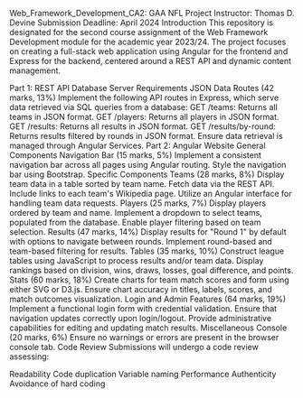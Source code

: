 Web_Framework_Development_CA2: GAA NFL Project
Instructor: Thomas D. Devine
Submission Deadline: April 2024
Introduction
This repository is designated for the second course assignment of the Web Framework Development module for the academic year 2023/24. The project focuses on creating a full-stack web application using Angular for the frontend and Express for the backend, centered around a REST API and dynamic content management.

Part 1: REST API Database Server
Requirements
JSON Data Routes (42 marks, 13%)
Implement the following API routes in Express, which serve data retrieved via SQL queries from a database:
GET /teams: Returns all teams in JSON format.
GET /players: Returns all players in JSON format.
GET /results: Returns all results in JSON format.
GET /results/by-round: Returns results filtered by rounds in JSON format.
Ensure data retrieval is managed through Angular Services.
Part 2: Angular Website
General Components
Navigation Bar (15 marks, 5%)
Implement a consistent navigation bar across all pages using Angular routing.
Style the navigation bar using Bootstrap.
Specific Components
Teams (28 marks, 8%)
Display team data in a table sorted by team name.
Fetch data via the REST API.
Include links to each team's Wikipedia page.
Utilize an Angular interface for handling team data requests.
Players (25 marks, 7%)
Display players ordered by team and name.
Implement a dropdown to select teams, populated from the database.
Enable player filtering based on team selection.
Results (47 marks, 14%)
Display results for "Round 1" by default with options to navigate between rounds.
Implement round-based and team-based filtering for results.
Tables (35 marks, 10%)
Construct league tables using JavaScript to process results and/or team data.
Display rankings based on division, wins, draws, losses, goal difference, and points.
Stats (60 marks, 18%)
Create charts for team match scores and form using either SVG or D3.js.
Ensure chart accuracy in titles, labels, scores, and match outcomes visualization.
Login and Admin Features (64 marks, 19%)
Implement a functional login form with credential validation.
Ensure that navigation updates correctly upon login/logout.
Provide administrative capabilities for editing and updating match results.
Miscellaneous
Console (20 marks, 6%)
Ensure no warnings or errors are present in the browser console tab.
Code Review
Submissions will undergo a code review assessing:

Readability
Code duplication
Variable naming
Performance
Authenticity
Avoidance of hard coding
